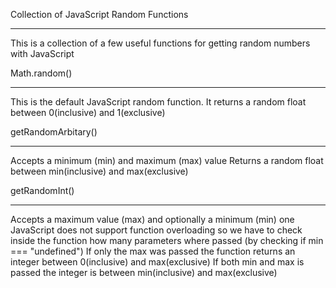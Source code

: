 Collection of JavaScript Random Functions
******************************************

This is a collection of a few useful functions for getting random numbers with JavaScript

Math.random()
*************

This is the default JavaScript random function.
It returns a random float between 0(inclusive) and 1(exclusive)

getRandomArbitary()
*******************

Accepts a minimum (min) and maximum (max) value
Returns a random float between  min(inclusive) and max(exclusive)

getRandomInt()
**************

Accepts a maximum value (max) and optionally a minimum (min) one
JavaScript does not support function overloading so we have to check inside the function how many parameters where passed (by checking if min === "undefined")
If only the max was passed the function returns an integer between 0(inclusive) and max(exclusive)
If both min and max is passed the integer is between min(inclusive) and max(exclusive)